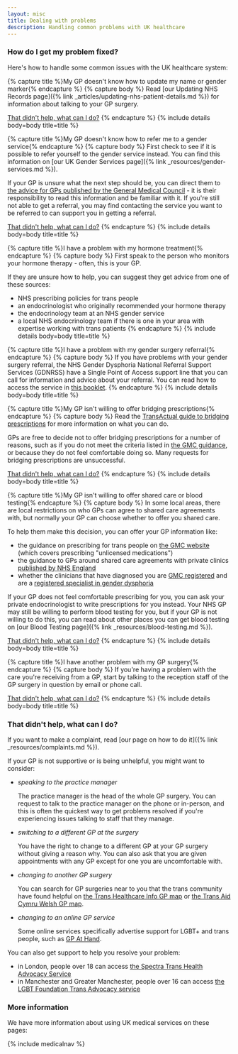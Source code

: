 ```yaml
---
layout: misc
title: Dealing with problems
description: Handling common problems with UK healthcare
---
```


### How do I get my problem fixed?

Here's how to handle some common issues with the UK healthcare system:

{% capture title %}My GP doesn't know how to update my name or gender marker{% endcapture %}
{% capture body %}
Read [our Updating NHS Records page]({% link _articles/updating-nhs-patient-details.md %}) for information about talking to your GP surgery.

<a href="#that-didnt-help-what-can-i-do">That didn't help, what can I do?</a>
{% endcapture %}
{% include details body=body title=title %}    

{% capture title %}My GP doesn't know how to refer me to a gender service{% endcapture %}
{% capture body %}
First check to see if it is possible to refer yourself to the gender service instead. You can find this information on [our UK Gender Services page]({% link _resources/gender-services.md %}).

If your GP is unsure what the next step should be, you can direct them to [the advice for GPs published by the General Medical Council](https://www.gmc-uk.org/ethical-guidance/ethical-hub/trans-healthcare#mental-health-and-bridging-prescriptions) - it is their responsibility to read this information and be familiar with it. If you're still not able to get a referral, you may find contacting the service you want to be referred to can support you in getting a referral.

<a href="#that-didnt-help-what-can-i-do">That didn't help, what can I do?</a>
{% endcapture %}
{% include details body=body title=title %}    

{% capture title %}I have a problem with my hormone treatment{% endcapture %}
{% capture body %}
First speak to the person who monitors your hormone therapy - often, this is your GP. 

If they are unsure how to help, you can suggest they get advice from one of these sources:

- NHS prescribing policies for trans people
- an endocrinologist who originally recommended your hormone therapy
- the endocrinology team at an NHS gender service
- a local NHS endocrinology team if there is one in your area with expertise working with trans patients
{% endcapture %}
{% include details body=body title=title %}    

{% capture title %}I have a problem with my gender surgery referral{% endcapture %}
{% capture body %}
If you have problems with your gender surgery referral, the NHS Gender Dysphoria National Referral Support Services (GDNRSS) have a Single Point of Access support line that you can call for information and advice about your referral. You can read how to access the service in [this booklet](https://cavuhb.nhs.wales/files/specialised-medicine/welsh-gender-service/v2-gender-dysphoria-about-us-booklet-pdf/).
{% endcapture %}
{% include details body=body title=title %}    

{% capture title %}My GP isn't willing to offer bridging prescriptions{% endcapture %}
{% capture body %}
Read the [TransActual guide to bridging prescriptions](https://www.transactual.org.uk/bridging-prescriptions) for more information on what you can do.

GPs are free to decide not to offer bridging prescriptions for a number of reasons, such as if you do not meet the criteria listed in [the GMC guidance](https://www.gmc-uk.org/ethical-guidance/ethical-hub/trans-healthcare#Mental%20health%20and%20bridging%20prescriptions), or because they do not feel comfortable doing so. Many requests for bridging prescriptions are unsuccessful.

<a href="#that-didnt-help-what-can-i-do">That didn't help, what can I do?</a>
{% endcapture %}
{% include details body=body title=title %}    

{% capture title %}My GP isn't willing to offer shared care or blood testing{% endcapture %}
{% capture body %}
In some local areas, there are local restrictions on who GPs can agree to shared care agreements with, but normally your GP can choose whether to offer you shared care. 

To help them make this decision, you can offer your GP information like:

- the guidance on prescribing for trans people on [the GMC website](https://www.gmc-uk.org/ethical-guidance/ethical-hub/trans-healthcare#Prescribing) (which covers prescribing "unlicensed medications")
- the guidance to GPs around shared care agreements with private clinics [published by NHS England](https://www.dpt.nhs.uk/download/VjSSV5TQVv)
- whether the clinicians that have diagnosed you are [GMC registered](https://www.gmc-uk.org/registration-and-licensing/the-medical-register) and are a [registered specialist in gender dysphoria](https://www.gov.uk/government/publications/gender-recognition-certificate-list-of-medical-practitioners-in-gender-dysphoria/doctors-and-psychologists-specialising-in-gender-dysphoria)

If your GP does not feel comfortable prescribing for you, you can ask your private endocrinologist to write prescriptions for you instead. Your NHS GP may still be willing to perform blood testing for you, but if your GP is not willing to do this, you can read about other places you can get blood testing on [our Blood Testing page]({% link _resources/blood-testing.md %}).

<a href="#that-didnt-help-what-can-i-do">That didn't help, what can I do?</a>
{% endcapture %}
{% include details body=body title=title %}    

{% capture title %}I have another problem with my GP surgery{% endcapture %}
{% capture body %}
If you're having a problem with the care you're receiving from a GP, start by talking to the reception staff of the GP surgery in question by email or phone call.

<a href="#that-didnt-help-what-can-i-do">That didn't help, what can I do?</a>
{% endcapture %}
{% include details body=body title=title %}    

### That didn't help, what can I do?

If you want to make a complaint, read [our page on how to do it]({% link _resources/complaints.md %}).

If your GP is not supportive or is being unhelpful, you might want to consider:

- *speaking to the practice manager*

    The practice manager is the head of the whole GP surgery. You can request to talk to the practice manager on the phone or in-person, and this is often the quickest way to get problems resolved if you're experiencing issues talking to staff that they manage.

- *switching to a different GP at the surgery*

    You have the right to change to a different GP at your GP surgery without giving a reason why. You can also ask that you are given appointments with any GP except for one you are uncomfortable with.

- *changing to another GP surgery*

    You can search for GP surgeries near to you that the trans community have found helpful on [the Trans Healthcare Info GP map](https://www.transhealthcareintel.com/trans-friendly-gps) or [the Trans Aid Cymru Welsh GP map](https://transaid.cymru/our-projects/#gpmap).

- *changing to an online GP service*

    Some online services specifically advertise support for LGBT+ and trans people, such as [GP At Hand](https://www.babylonhealth.com/en-gb/lgbtq).

You can also get support to help you resolve your problem:

- in London, people over 18 can access [the Spectra Trans Health Advocacy Service](https://spectra-london.org.uk/trans-services/trans-health-advocacy/)
- in Manchester and Greater Manchester, people over 16 can access [the LGBT Foundation Trans Advocacy service](http://lgbt.foundation/how-we-can-help-you/trans-advocacy)

### More information

We have more information about using UK medical services on these pages:

{% include medicalnav %}